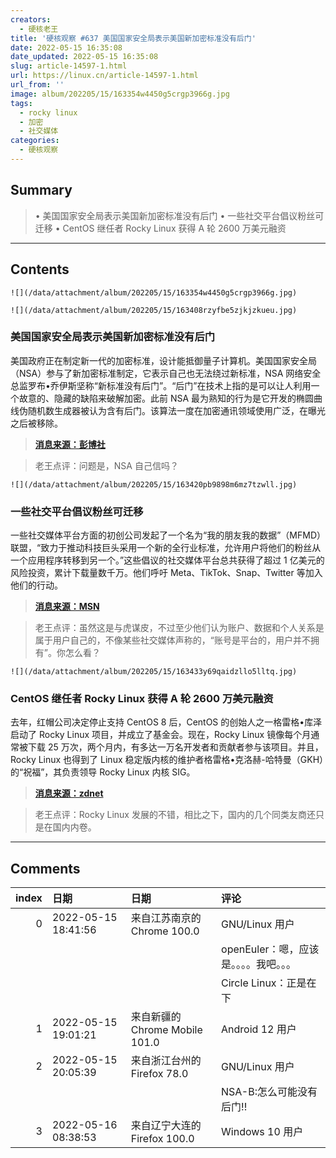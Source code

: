 ```yaml
---
creators:
  - 硬核老王
title: '硬核观察 #637 美国国家安全局表示美国新加密标准没有后门'
date: 2022-05-15 16:35:08
date_updated: 2022-05-15 16:35:08
slug: article-14597-1.html
url: https://linux.cn/article-14597-1.html
url_from: ''
image: album/202205/15/163354w4450g5crgp3966g.jpg
tags:
  - rocky linux
  - 加密
  - 社交媒体
categories:
  - 硬核观察
---
```


## Summary

> • 美国国家安全局表示美国新加密标准没有后门 • 一些社交平台倡议粉丝可迁移 • CentOS 继任者 Rocky Linux 获得 A 轮 2600 万美元融资

***

<!-- more -->

## Contents

`![](/data/attachment/album/202205/15/163354w4450g5crgp3966g.jpg)`

`![](/data/attachment/album/202205/15/163408rzyfbe5zjkjzkueu.jpg)`

### 美国国家安全局表示美国新加密标准没有后门

美国政府正在制定新一代的加密标准，设计能抵御量子计算机。美国国家安全局（NSA）参与了新加密标准制定，它表示自己也无法绕过新标准，NSA 网络安全总监罗布•乔伊斯坚称“新标准没有后门”。“后门”在技术上指的是可以让人利用一个故意的、隐藏的缺陷来破解加密。此前 NSA 最为熟知的行为是它开发的椭圆曲线伪随机数生成器被认为含有后门。该算法一度在加密通讯领域使用广泛，在曝光之后被移除。

> 
> **[消息来源：彭博社](https://www.bloomberg.com/news/articles/2022-05-13/nsa-says-no-backdoor-in-new-encryption-scheme-for-us-tech)**
> 
> 
> 

> 
> 老王点评：问题是，NSA 自己信吗？
> 
> 
> 

`![](/data/attachment/album/202205/15/163420pb9898m6mz7tzwll.jpg)`

### 一些社交平台倡议粉丝可迁移

一些社交媒体平台方面的初创公司发起了一个名为“我的朋友我的数据”（MFMD）联盟，“致力于推动科技巨头采用一个新的全行业标准，允许用户将他们的粉丝从一个应用程序转移到另一个。”这些倡议的社交媒体平台总共获得了超过 1 亿美元的风险投资，累计下载量数千万。他们呼吁 Meta、TikTok、Snap、Twitter 等加入他们的行动。

> 
> **[消息来源：MSN](https://www.msn.com/en-us/news/technology/followers-are-a-valuable-currency-who-should-own-them/ar-AAXfrUU)**
> 
> 
> 

> 
> 老王点评：虽然这是与虎谋皮，不过至少他们认为账户、数据和个人关系是属于用户自己的，不像某些社交媒体声称的，“账号是平台的，用户并不拥有”。你怎么看？
> 
> 
> 

`![](/data/attachment/album/202205/15/163433y69qaidzllo5lltq.jpg)`

### CentOS 继任者 Rocky Linux 获得 A 轮 2600 万美元融资

去年，红帽公司决定停止支持 CentOS 8 后，CentOS 的创始人之一格雷格•库泽启动了 Rocky Linux 项目，并成立了基金会。现在，Rocky Linux 镜像每个月通常被下载 25 万次，两个月内，有多达一万名开发者和贡献者参与该项目。并且，Rocky Linux 也得到了 Linux 稳定版内核的维护者格雷格•克洛赫-哈特曼（GKH）的“祝福”，其负责领导 Rocky Linux 内核 SIG。

> 
> **[消息来源：zdnet](https://www.zdnet.com/article/rocky-linux-developer-lands-26m-funding-for-enterprise-open-source-push/)**
> 
> 
> 

> 
> 老王点评：Rocky Linux 发展的不错，相比之下，国内的几个同类友商还只是在国内内卷。
> 
> 
>

***

## Comments

|   index | 日期                | 日期                                           | 评论                                                         |
|--------:|:--------------------|:-----------------------------------------------|:-------------------------------------------------------------|
|       0 | 2022-05-15 18:41:56 | 来自江苏南京的 Chrome 100.0|GNU/Linux 用户     | 国内内卷友商：<br />                          |
|         |                     |                                                | openEuler：嗯，应该是。。。。我吧。。。<br />                |
|         |                     |                                                | Circle Linux：正是在下              |
|       1 | 2022-05-15 19:01:21 | 来自新疆的 Chrome Mobile 101.0|Android 12 用户 | 这个&quot;与虎谋皮&quot;用的好                |
|       2 | 2022-05-15 20:05:39 | 来自浙江台州的 Firefox 78.0|GNU/Linux 用户     | NSA:我没有后门<br />                          |
|         |                     |                                                | NSA-B:怎么可能没有后门!!                              |
|       3 | 2022-05-16 08:38:53 | 来自辽宁大连的 Firefox 100.0|Windows 10 用户   | 此地无银三百两                                |
